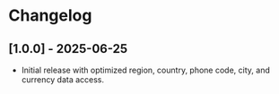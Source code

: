 # Changelog

## [1.0.0] - 2025-06-25
- Initial release with optimized region, country, phone code, city, and currency data access.
